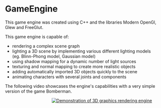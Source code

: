 # GameEngine

This game engine was created using C++ and the libraries Modern OpenGl, Glew and FreeGlut.

This game engine is capable of: 
- rendering a complex scene graph 
- lighting a 3D scene by implementing various different lighting models (eg. Blinn-Phong model, Gaussian model)
- using shadow mapping for a dynamic number of light sources
- texturing and normal mapping to create more realistic objects
- adding automatically imported 3D objects quickly to the scene
- animating characters with several joints and components

The following video showcases the engine's capabilities with a very simple version of the game Bomberman.

&nbsp;&nbsp;&nbsp;&nbsp;&nbsp;&nbsp;&nbsp;&nbsp;&nbsp;&nbsp;&nbsp;&nbsp;&nbsp;&nbsp;&nbsp;&nbsp;&nbsp;&nbsp;&nbsp;&nbsp;&nbsp;&nbsp;&nbsp;&nbsp;&nbsp;&nbsp;&nbsp;&nbsp;&nbsp;&nbsp;&nbsp;&nbsp;&nbsp;&nbsp;&nbsp;&nbsp;&nbsp;&nbsp;&nbsp;[![Demonstration of 3D graphics rendering engine](https://img.youtube.com/vi/3l9nWQ2loI8/maxresdefault.jpg)](https://youtu.be/3l9nWQ2loI8)
